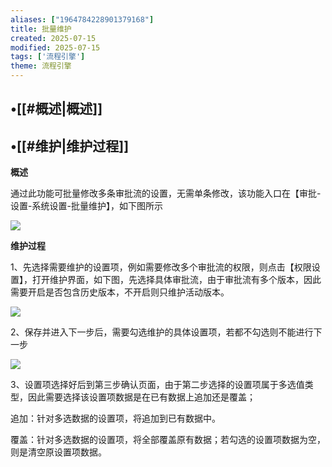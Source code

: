 ```yaml
---
aliases: ["1964784228901379168"]
title: 批量维护
created: 2025-07-15
modified: 2025-07-15
tags: ['流程引擎']
theme: 流程引擎
---
```


## •[[#概述|概述]]

## •[[#维护|维护过程]]

**概述**

通过此功能可批量修改多条审批流的设置，无需单条修改，该功能入口在【审批-设置-系统设置-批量维护】，如下图所示

![](https://myhelpdoc.oss-cn-heyuan.aliyuncs.com/mdimages/4ab51fa26db1e56fd0b18e1040a49047.jpg)

**维护过程**

1、先选择需要维护的设置项，例如需要修改多个审批流的权限，则点击【权限设置】，打开维护界面，如下图，先选择具体审批流，由于审批流有多个版本，因此需要开启是否包含历史版本，不开启则只维护活动版本。

![](https://myhelpdoc.oss-cn-heyuan.aliyuncs.com/mdimages/423f6375cb62bd5562c77dab8ecbc95b.jpg)

2、保存并进入下一步后，需要勾选维护的具体设置项，若都不勾选则不能进行下一步

![](https://myhelpdoc.oss-cn-heyuan.aliyuncs.com/mdimages/96868891266a40cf10a03a61d4613942.jpg)

3、设置项选择好后到第三步确认页面，由于第二步选择的设置项属于多选值类型，因此需要选择该设置项数据是在已有数据上追加还是覆盖；

追加：针对多选数据的设置项，将追加到已有数据中。

覆盖：针对多选数据的设置项，将全部覆盖原有数据；若勾选的设置项数据为空，则是清空原设置项数据。

